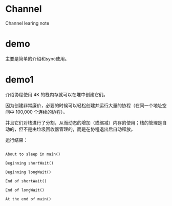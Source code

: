 # Channel
Channel learing note

# demo

主要是简单的介绍和sync使用。

# demo1

介绍协程使用 4K 的栈内存就可以在堆中创建它们。

因为创建非常廉价，必要的时候可以轻松创建并运行大量的协程（在同一个地址空间中 100,000 个连续的协程）。

并且它们对栈进行了分割，从而动态的增加（或缩减）内存的使用；栈的管理是自动的，但不是由垃圾回收器管理的，而是在协程退出后自动释放。

运行结果：

```In main()

About to sleep in main()

Beginning shortWait()

Beginning longWait()

End of shortWait()

End of longWait()

At the end of main()
